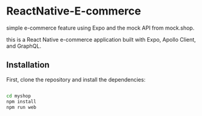 # ReactNative-E-commerce
simple e-commerce feature using Expo and the mock API from mock.shop.


this is a React Native e-commerce application built with Expo, Apollo Client, and GraphQL.


## Installation

First, clone the repository and install the dependencies:

```bash

cd myshop
npm install
npm run web